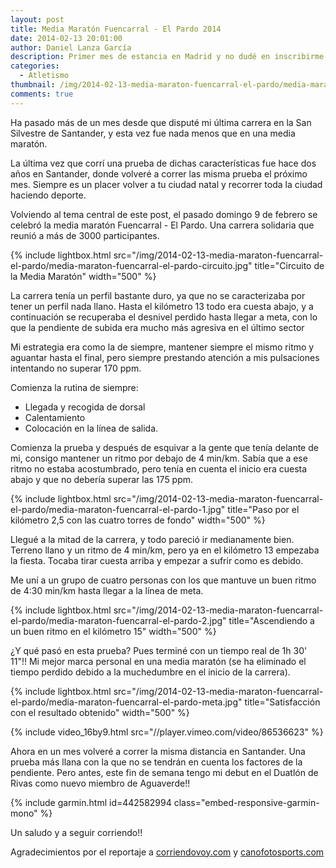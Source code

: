 ```yaml
---
layout: post
title: Media Maratón Fuencarral - El Pardo 2014
date: 2014-02-13 20:01:00
author: Daniel Lanza García
description: Primer mes de estancia en Madrid y no dudé en inscribirme a una media maratón. La verdad que para empezar no fue nada fácil.
categories:
  - Atletismo
thumbnail: /img/2014-02-13-media-maraton-fuencarral-el-pardo/media-maraton-fuencarral-el-pardo-1.jpg
comments: true
---
```


Ha pasado más de un mes desde que disputé mi última carrera en la San Silvestre de Santander, y esta vez fue nada menos que en una media maratón.

La última vez que corrí una prueba de dichas características fue hace dos años en Santander, donde volveré a correr las misma prueba el próximo mes. Siempre es un placer volver a tu ciudad natal y recorrer toda la ciudad haciendo deporte.

Volviendo al tema central de este post, el pasado domingo 9 de febrero se celebró la media maratón Fuencarral - El Pardo. Una carrera solidaria que reunió a más de 3000 participantes.

{% include lightbox.html src="/img/2014-02-13-media-maraton-fuencarral-el-pardo/media-maraton-fuencarral-el-pardo-circuito.jpg" title="Circuito de la Media Maratón" width="500" %}

La carrera tenía un perfil bastante duro, ya que no se caracterizaba por tener un perfil nada llano. Hasta el kilómetro 13 todo era cuesta abajo, y a continuación se recuperaba el desnivel perdido hasta llegar a meta, con lo que la pendiente de subida era mucho más agresiva en el último sector

Mi estrategia era como la de siempre, mantener siempre el mismo ritmo y aguantar hasta el final, pero siempre prestando atención a mis pulsaciones intentando no superar 170 ppm.

Comienza la rutina de siempre: 
  - Llegada y recogida de dorsal
  - Calentamiento
  - Colocación en la línea de salida.

Comienza la prueba y después de esquivar a la gente que tenía delante de mi, consigo mantener un ritmo por debajo de 4 min/km. Sabía que a ese ritmo no estaba acostumbrado, pero tenía en cuenta el inicio era cuesta abajo y que no debería superar las 175 ppm.

{% include lightbox.html src="/img/2014-02-13-media-maraton-fuencarral-el-pardo/media-maraton-fuencarral-el-pardo-1.jpg" title="Paso por el kilómetro 2,5 con las cuatro torres de fondo" width="500" %}

Llegué a la mitad de la carrera, y todo pareció ir medianamente bien. Terreno llano y un ritmo de 4 min/km, pero ya en el kilómetro 13 empezaba la fiesta. Tocaba tirar cuesta arriba y empezar a sufrir como es debido.

Me uní a un grupo de cuatro personas con los que mantuve un buen ritmo de 4:30 min/km hasta llegar a la línea de meta.

{% include lightbox.html src="/img/2014-02-13-media-maraton-fuencarral-el-pardo/media-maraton-fuencarral-el-pardo-2.jpg" title="Ascendiendo a un buen ritmo en el kilómetro 15" width="500" %}

¿Y qué pasó en esta prueba? Pues terminé con un tiempo real de 1h 30' 11"!! Mi mejor marca personal en una media maratón (se ha eliminado el tiempo perdido debido a la muchedumbre en el inicio de la carrera).

{% include lightbox.html src="/img/2014-02-13-media-maraton-fuencarral-el-pardo/media-maraton-fuencarral-el-pardo-meta.jpg" title="Satisfacción con el resultado obtenido" width="500" %}

{% include video_16by9.html src="//player.vimeo.com/video/86536623" %}

Ahora en un mes volveré a correr la misma distancia en Santander. Una prueba más llana con la que no se tendrán en cuenta los factores de la pendiente. Pero antes, este fin de semana tengo mi debut en el Duatlón de Rivas como nuevo miembro de Aguaverde!!

{% include garmin.html id=442582994 class="embed-responsive-garmin-mono" %}

Un saludo y a seguir corriendo!!

Agradecimientos por el reportaje a [corriendovoy.com](http://corriendovoy.com/) y [canofotosports.com](http://www.canofotosports.com/)

